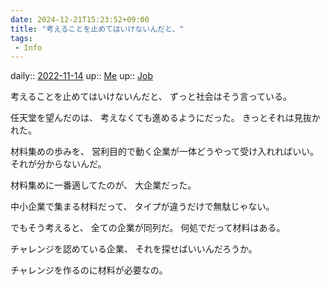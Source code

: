 ```yaml
---
date: 2024-12-21T15:23:52+09:00
title: "考えることを止めてはいけないんだと、"
tags:
 - Info
---
```


daily:: [2022-11-14](Daily_Note/2022-11-14.md)
up:: [Me](../Bar/Novel/Chaos/Me.md)
up:: [Job](../Bar/Job.md)

考えることを止めてはいけないんだと、
ずっと社会はそう言っている。


任天堂を望んだのは、
考えなくても進めるようにだった。
きっとそれは見抜かれた。

材料集めの歩みを、
営利目的で動く企業が一体どうやって受け入れればいい。
それが分からないんだ。

材料集めに一番適してたのが、
大企業だった。

中小企業で集まる材料だって、
タイプが違うだけで無駄じゃない。

でもそう考えると、
全ての企業が同列だ。
何処でだって材料はある。

チャレンジを認めている企業、
それを探せばいいんだろうか。

チャレンジを作るのに材料が必要なの。
